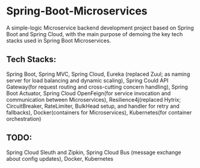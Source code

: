 # Spring-Boot-Microservices

A simple-logic Microservice backend development project based on Spring Boot and Spring Cloud, with the main purpose of demoing the key tech stacks used in Spring Boot Microservices.

## Tech Stacks:

Spring Boot, Spring MVC, Spring Cloud, Eureka (replaced Zuul; as naming server for load balancing and dynamic scaling), Spring Could API Gateway(for request routing and cross-cutting concern handling), Spring Boot Actuator, Spring Cloud OpenFeign(for service invocation and communication between Microservices), Resilience4j(replaced Hytrix; CircuitBreaker, RateLimiter, BulkHead setup, and handler for retry and fallbacks), Docker(containers for Microservices), Kubernetes(for container orchestration)

## TODO: 
Spring Cloud Sleuth and Zipkin, Spring Cloud Bus (message exchange about config updates), Docker, Kubernetes
